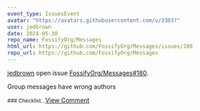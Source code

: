 ```yaml
---
event_type: IssuesEvent
avatar: "https://avatars.githubusercontent.com/u/3303?"
user: jedbrown
date: 2024-05-30
repo_name: FossifyOrg/Messages
html_url: https://github.com/FossifyOrg/Messages/issues/180
repo_url: https://github.com/FossifyOrg/Messages
---
```


<a href='https://github.com/jedbrown' target='_blank'>jedbrown</a> open issue <a href='https://github.com/FossifyOrg/Messages/issues/180' target='_blank'>FossifyOrg/Messages#180</a>.

<p>Group messages have wrong authors</p><small>### Checklist...</small><a href='https://github.com/FossifyOrg/Messages/issues/180' target='_blank'>View Comment</a>